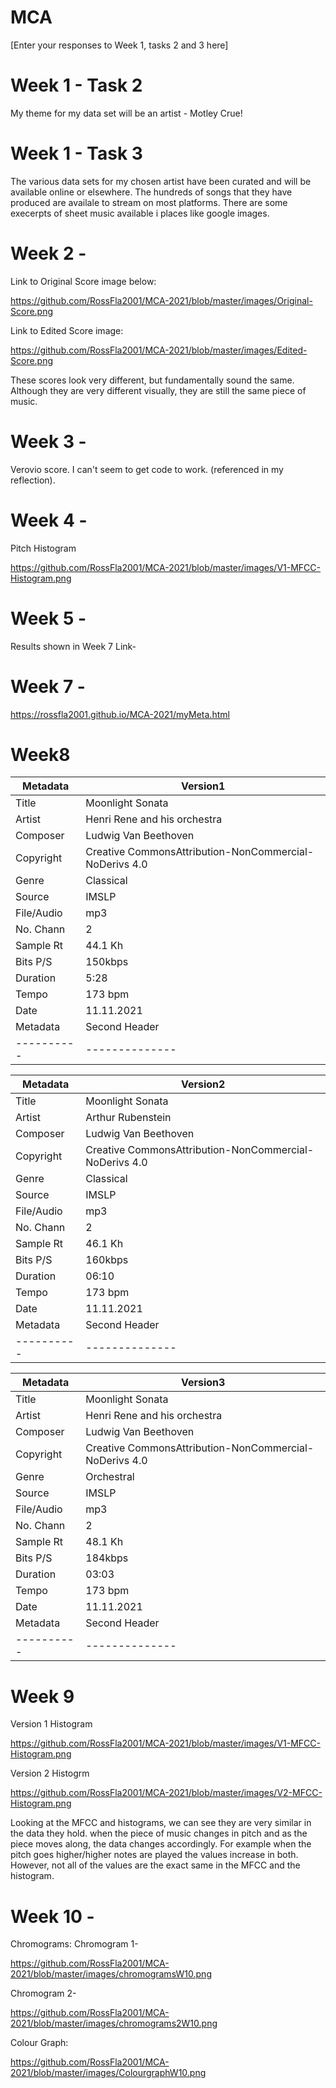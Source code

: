 # MCA
\[Enter your responses to Week 1, tasks 2 and 3 here\]

# Week 1 - Task 2
My theme for my data set will be an artist - Motley Crue!

# Week 1 - Task 3

The various data sets for my chosen artist have been curated and will be available online or elsewhere.  The hundreds of songs that they have produced are availale to stream on most platforms.  There are some execerpts of sheet music available i places like google images. 


# Week 2 -

Link to Original Score image below:

https://github.com/RossFla2001/MCA-2021/blob/master/images/Original-Score.png


Link to Edited Score image:

https://github.com/RossFla2001/MCA-2021/blob/master/images/Edited-Score.png

These scores look very different, but fundamentally sound the same.  Although they are very different visually, they are still the same piece of music.

# Week 3 -
Verovio score.  I can't seem to get code to work.  (referenced in my reflection).


# Week 4 -
Pitch Histogram

https://github.com/RossFla2001/MCA-2021/blob/master/images/V1-MFCC-Histogram.png


# Week 5 -

 Results shown in Week 7 Link-
 
 
 # Week 7 - 
 
https://rossfla2001.github.io/MCA-2021/myMeta.html 



# Week8
              
| Metadata | Version1|               
|----------|--------------|
| Title    | Moonlight Sonata|
| Artist   |Henri Rene and his orchestra|
| Composer | Ludwig Van Beethoven|
| Copyright|Creative CommonsAttribution-NonCommercial-NoDerivs 4.0| 
| Genre    | Classical|
| Source   | IMSLP|
|File/Audio| mp3|
| No. Chann| 2|
| Sample Rt| 44.1 Kh|
| Bits P/S | 150kbps|
| Duration | 5:28|
| Tempo    | 173 bpm|
| Date     | 11.11.2021|
| Metadata | Second Header|               
|----------|--------------|



              
| Metadata | Version2|               
|----------|--------------|
| Title    | Moonlight Sonata|
| Artist   |Arthur Rubenstein|
| Composer | Ludwig Van Beethoven|
| Copyright|Creative CommonsAttribution-NonCommercial-NoDerivs 4.0| 
| Genre    | Classical|
| Source   | IMSLP|
|File/Audio| mp3|
| No. Chann| 2|
| Sample Rt| 46.1 Kh|
| Bits P/S | 160kbps|
| Duration | 06:10|
| Tempo    | 173 bpm|
| Date     | 11.11.2021|
| Metadata | Second Header|               
|----------|--------------|




| Metadata | Version3|               
|----------|--------------|
| Title    | Moonlight Sonata|
| Artist   |Henri Rene and his orchestra|
| Composer | Ludwig Van Beethoven|
| Copyright|Creative CommonsAttribution-NonCommercial-NoDerivs 4.0| 
| Genre    | Orchestral|
| Source   | IMSLP|
|File/Audio| mp3|
| No. Chann| 2|
| Sample Rt| 48.1 Kh|
| Bits P/S | 184kbps|
| Duration | 03:03|
| Tempo    | 173 bpm|
| Date     | 11.11.2021|
| Metadata | Second Header|               
|----------|--------------|



# Week 9 

Version 1 Histogram

https://github.com/RossFla2001/MCA-2021/blob/master/images/V1-MFCC-Histogram.png

Version 2 Histogrm

https://github.com/RossFla2001/MCA-2021/blob/master/images/V2-MFCC-Histogram.png




Looking at the MFCC and histograms, we can see they are very similar in the data they hold.  when the piece of music changes in pitch and as the piece moves along, the data changes accordingly.  For example when the pitch goes higher/higher notes are played the values increase in both.  However, not all of the values are the exact same in the MFCC and the histogram.





# Week 10 - 

Chromograms:
Chromogram 1-

https://github.com/RossFla2001/MCA-2021/blob/master/images/chromogramsW10.png

Chromogram 2-

https://github.com/RossFla2001/MCA-2021/blob/master/images/chromograms2W10.png


Colour Graph:

https://github.com/RossFla2001/MCA-2021/blob/master/images/ColourgraphW10.png



